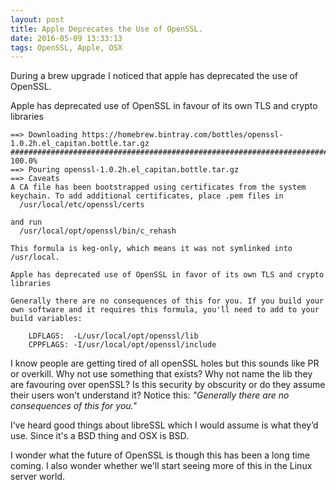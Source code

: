 ```yaml
---
layout: post
title: Apple Deprecates the Use of OpenSSL.
date: 2016-05-09 13:33:13
tags: OpenSSL, Apple, OSX
---
```


During a brew upgrade I noticed that apple has deprecated the use of OpenSSL.

Apple has deprecated use of OpenSSL in favour of its own TLS and crypto libraries

```
==> Downloading https://homebrew.bintray.com/bottles/openssl-1.0.2h.el_capitan.bottle.tar.gz
######################################################################## 100.0%
==> Pouring openssl-1.0.2h.el_capitan.bottle.tar.gz
==> Caveats
A CA file has been bootstrapped using certificates from the system
keychain. To add additional certificates, place .pem files in
  /usr/local/etc/openssl/certs

and run
  /usr/local/opt/openssl/bin/c_rehash

This formula is keg-only, which means it was not symlinked into /usr/local.

Apple has deprecated use of OpenSSL in favor of its own TLS and crypto libraries

Generally there are no consequences of this for you. If you build your
own software and it requires this formula, you'll need to add to your
build variables:

    LDFLAGS:  -L/usr/local/opt/openssl/lib
    CPPFLAGS: -I/usr/local/opt/openssl/include
```


I know people are getting tired of all openSSL holes but this sounds like PR or overkill.
Why not use something that exists? Why not name the lib they are favouring over openSSL?
Is this security by obscurity or do they assume their users won't understand it?
Notice this: *"Generally there are no consequences of this for you."*

I’ve heard good things about libreSSL which I would assume is what they’d use.
Since it's a BSD thing and OSX is BSD.

I wonder what the future of OpenSSL is though this has been a long time coming.
I also wonder whether we'll start seeing more of this in the Linux server world.
